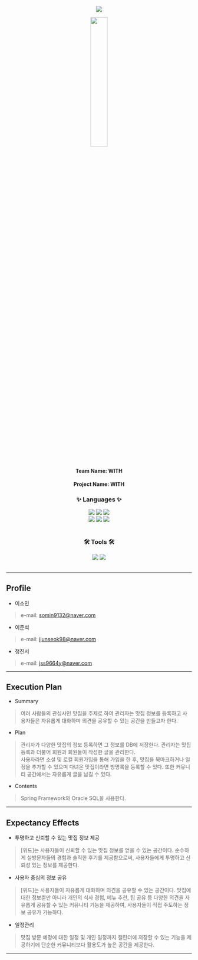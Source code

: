 <div align=center>
 <img src="https://capsule-render.vercel.app/api?type=rect&color=black&text=%20%20WITH%20%20&fontAlign=30&fontColor=ffffff&fontSize=30&textBg=true&desc=%EB%A7%9B%EC%A7%91%20%EC%A0%95%EB%B3%B4%20%EA%B3%B5%EC%9C%A0%20%EC%BB%A4%EB%AE%A4%EB%8B%88%ED%8B%B0&descAlign=60&descAlignY=50" />
</div>
<div align=center>
 <p><img width="30%" src="https://github.com/sohimiin/WITH/assets/71215507/ccc8158b-7ad5-470f-8c87-7a116d897df3"></p><br>
 <h4>Team Name: WITH</h4>
 <h4>Project Name: WITH</h4>
</div>

<div align=center>
	<h3>✨ Languages ✨</h3>
</div>
<div align="center">
	<img src="https://img.shields.io/badge/HTML5-E34F26?style=flat&logo=HTML5&logoColor=white" />
	<img src="https://img.shields.io/badge/CSS3-1572B6?style=flat&logo=CSS3&logoColor=white" />
	<img src="https://img.shields.io/badge/JavaScript-F7DF1E?style=flat&logo=JavaScript&logoColor=white" />
  <br>
  <img src="https://img.shields.io/badge/Spring-6DB33F?style=flat&logo=Spring&logoColor=white" />
  <img src="https://img.shields.io/badge/Mybatis-000000?style=flat&logo=Fluentd&logoColor=white" />
  <img src="https://img.shields.io/badge/Oracle%20SQL-F80000?style=flat&logo=Oracle&logoColor=white" />
</div>
<br>
<div align=center>
	<h3>🛠 Tools 🛠</h3>
</div>
<div align=center>
  <img src="https://img.shields.io/badge/Eclipse%20IDE-2C2255?style=flat&logo=EclipseIDE&logoColor=white" />
	<img src="https://img.shields.io/badge/Tomcat-F8DC75?style=flat&logo=ApacheTomcat&logoColor=white" />
</div>
<br>

-------------------------------------------

## Profile

- 이소민
> e-mail: somin9132@naver.com
- 이준석
> e-mail: jjunseok98@naver.com
- 정진서
> e-mail: jss9664y@naver.com

---------------------------------------


## Execution Plan
- Summary
>  여러 사람들의 관심사인 맛집을 주제로 하여 관리자는 맛집 정보를 등록하고 사용자들은 자유롭게 대화하며 의견을 공유할 수 있는 공간을 만들고자 한다.

- Plan
>  관리자가 다양한 맛집의 정보 등록하면 그 정보를 DB에 저장한다. 관리자는 맛집 등록과 더불어 회원과 회원들이 작성한 글을 관리한다. <br> 사용자라면 소셜 및 로컬 회원가입을 통해 가입을 한 후, 맛집을 북마크하거나 일정을 추가할 수 있으며 다녀온 맛집이라면 방명록을 등록할 수 있다. 또한 커뮤니티 공간에서는 자유롭게 글을 남길 수 있다.

- Contents
> Spring Framework와 Oracle SQL을 사용한다.
 
 ------------------------------------------------
 
## Expectancy Effects
- 투명하고 신뢰할 수 있는 맛집 정보 제공
> [위드]는 사용자들이 신뢰할 수 있는 맛집 정보를 얻을 수 있는 공간이다. 순수하게 실방문자들의 경험과 솔직한 후기를 제공함으로써, 사용자들에게 투명하고 신뢰성 있는 정보를 제공한다.

- 사용자 중심의 정보 공유
> [위드]는 사용자들이 자유롭게 대화하며 의견을 공유할 수 있는 공간이다. 맛집에 대한 정보뿐만 아니라 개인의 식사 경험, 메뉴 추천, 팁 공유 등 다양한 의견을 자유롭게 공유할 수 있는 커뮤니티 기능을 제공하여, 사용자들이 직접 주도하는 정보 공유가 가능하다.

- 일정관리
> 맛집 방문 예정에 대한 일정 및 개인 일정까지 캘린더에 저장할 수 있는 기능을 제공하기에 단순한 커뮤니티보다 활용도가 높은 공간을 제공한다.

------------------------------------------------
 
